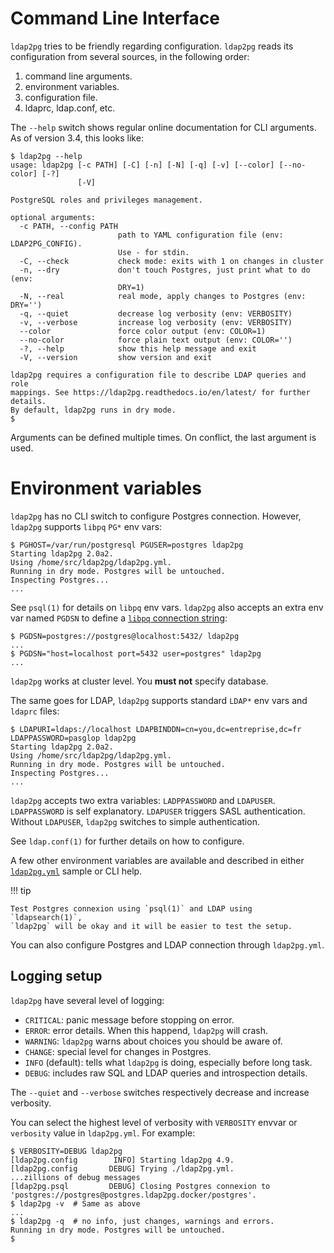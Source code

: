 <!--*- markdown -*-->

<h1>Command Line Interface</h1>

`ldap2pg` tries to be friendly regarding configuration. `ldap2pg` reads its
configuration from several sources, in the following order:

1. command line arguments.
2. environment variables.
3. configuration file.
4. ldaprc, ldap.conf, etc.

The `--help` switch shows regular online documentation for CLI arguments. As of
version 3.4, this looks like:

``` console
$ ldap2pg --help
usage: ldap2pg [-c PATH] [-C] [-n] [-N] [-q] [-v] [--color] [--no-color] [-?]
               [-V]

PostgreSQL roles and privileges management.

optional arguments:
  -c PATH, --config PATH
                        path to YAML configuration file (env: LDAP2PG_CONFIG).
                        Use - for stdin.
  -C, --check           check mode: exits with 1 on changes in cluster
  -n, --dry             don't touch Postgres, just print what to do (env:
                        DRY=1)
  -N, --real            real mode, apply changes to Postgres (env: DRY='')
  -q, --quiet           decrease log verbosity (env: VERBOSITY)
  -v, --verbose         increase log verbosity (env: VERBOSITY)
  --color               force color output (env: COLOR=1)
  --no-color            force plain text output (env: COLOR='')
  -?, --help            show this help message and exit
  -V, --version         show version and exit

ldap2pg requires a configuration file to describe LDAP queries and role
mappings. See https://ldap2pg.readthedocs.io/en/latest/ for further details.
By default, ldap2pg runs in dry mode.
$
```

Arguments can be defined multiple times. On conflict, the last argument is used.


# Environment variables

`ldap2pg` has no CLI switch to configure Postgres connection. However, `ldap2pg`
supports `libpq` `PG*` env vars:

```
$ PGHOST=/var/run/postgresql PGUSER=postgres ldap2pg
Starting ldap2pg 2.0a2.
Using /home/src/ldap2pg/ldap2pg.yml.
Running in dry mode. Postgres will be untouched.
Inspecting Postgres...
...
```

See `psql(1)` for details on `libpq` env vars. `ldap2pg` also accepts an extra
env var named `PGDSN` to define a [`libpq` connection
string](https://www.postgresql.org/docs/current/static/libpq-connect.html#LIBPQ-CONNSTRING):

```
$ PGDSN=postgres://postgres@localhost:5432/ ldap2pg
...
$ PGDSN="host=localhost port=5432 user=postgres" ldap2pg
...
```

`ldap2pg` works at cluster level. You **must not** specify database.


The same goes for LDAP, `ldap2pg` supports standard `LDAP*` env vars and
`ldaprc` files:

``` console
$ LDAPURI=ldaps://localhost LDAPBINDDN=cn=you,dc=entreprise,dc=fr LDAPPASSWORD=pasglop ldap2pg
Starting ldap2pg 2.0a2.
Using /home/src/ldap2pg/ldap2pg.yml.
Running in dry mode. Postgres will be untouched.
Inspecting Postgres...
...
```

`ldap2pg` accepts two extra variables: `LADPPASSWORD` and `LDAPUSER`.
`LDAPPASSWORD` is self explanatory. `LDAPUSER` triggers SASL authentication.
Without `LDAPUSER`, `ldap2pg` switches to simple authentication.

See `ldap.conf(1)` for further details on how to configure.

A few other environment variables are available and described in either
[`ldap2pg.yml`](https://github.com/dalibo/ldap2pg/blob/master/ldap2pg.full.yml)
sample or CLI help.


!!! tip

    Test Postgres connexion using `psql(1)` and LDAP using `ldapsearch(1)`,
    `ldap2pg` will be okay and it will be easier to test the setup.


You can also configure Postgres and LDAP connection through `ldap2pg.yml`.


## Logging setup

`ldap2pg` have several level of logging:

- `CRITICAL`: panic message before stopping on error.
- `ERROR`: error details. When this happend, `ldap2pg` will
  crash.
- `WARNING`: `ldap2pg` warns about choices you should be aware
  of.
- `CHANGE`: special level for changes in Postgres.
- `INFO` (default): tells what `ldap2pg` is doing, especially
  before long task.
- `DEBUG`: includes raw SQL and LDAP queries and introspection
  details.

The `--quiet` and `--verbose` switches respectively decrease and increase
verbosity.

You can select the highest level of verbosity with `VERBOSITY` envvar or
`verbosity` value in `ldap2pg.yml`. For example:


``` console
$ VERBOSITY=DEBUG ldap2pg
[ldap2pg.config        INFO] Starting ldap2pg 4.9.
[ldap2pg.config       DEBUG] Trying ./ldap2pg.yml.
...zillions of debug messages
[ldap2pg.psql         DEBUG] Closing Postgres connexion to 'postgres://postgres@postgres.ldap2pg.docker/postgres'.
$ ldap2pg -v  # Same as above
...
$ ldap2pg -q  # no info, just changes, warnings and errors.
Running in dry mode. Postgres will be untouched.
$
```
